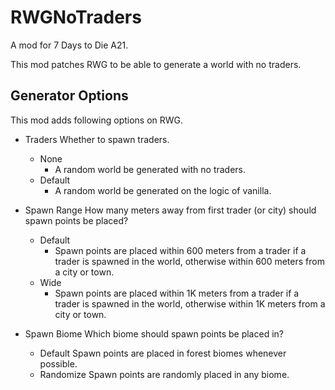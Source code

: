 # RWGNoTraders

A mod for 7 Days to Die A21.

This mod patches RWG to be able to generate a world with no traders.

## Generator Options

This mod adds following options on RWG.

- Traders
  Whether to spawn traders.

  - None
    - A random world be generated with no traders.
  - Default
    - A random world be generated on the logic of vanilla.

- Spawn Range
  How many meters away from first trader (or city) should spawn points be placed?

  - Default
    - Spawn points are placed within 600 meters from a trader if a trader is spawned in the world, otherwise within 600 meters from a city or town.
  - Wide
    - Spawn points are placed within 1K meters from a trader if a trader is spawned in the world, otherwise within 1K meters from a city or town.

- Spawn Biome
  Which biome should spawn points be placed in?

  - Default
    Spawn points are placed in forest biomes whenever possible.
  - Randomize
    Spawn points are randomly placed in any biome.
